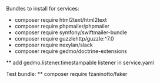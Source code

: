 Bundles to install for services:
- composer require html2text/html2text
- composer require phpmailer/phpmailer
- composer require symfony/swiftmailer-bundle
- composer require guzzlehttp/guzzle:^7.0
- composer require nexylan/slack
- composer require gedmo/doctrine-extensions

** add gedmo.listener.timestampable listener in service.yaml

Test bundle:
** composer require fzaninotto/faker
